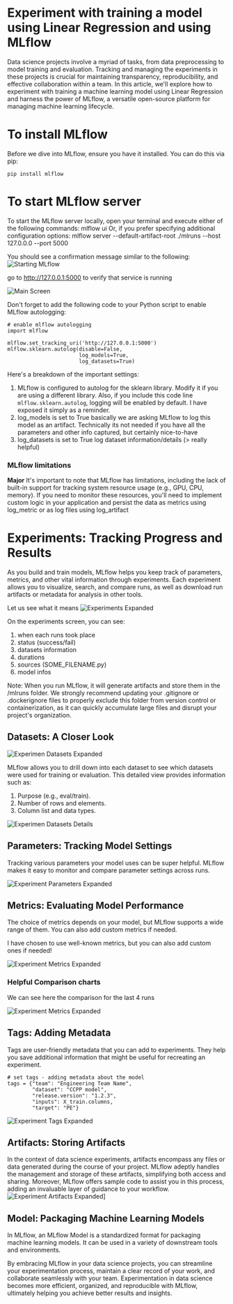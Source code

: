 # Experiment with training a model using Linear Regression and using MLflow

Data science projects involve a myriad of tasks, from data preprocessing to model training and evaluation. Tracking and managing the experiments in these projects is crucial for maintaining transparency, reproducibility, and effective collaboration within a team. In this article, we'll explore how to experiment with training a machine learning model using Linear Regression and harness the power of MLflow, a versatile open-source platform for managing machine learning lifecycle.

# To install MLflow 
Before we dive into MLflow, ensure you have it installed. You can do this via pip:

```pip install mlflow```

# To start MLflow server
To start the MLflow server locally, open your terminal and execute either of the following commands:
mlflow ui
Or, if you prefer specifying additional configuration options:
mlflow server --default-artifact-root ./mlruns --host 127.0.0.0 --port 5000

You should see a confirmation message similar to the following:
![Starting MLflow](static/screenshoots/MlFlow_Start_Command.png)

go to http://127.0.0.1:5000 to verify that service is running

![Main Screen](static/screenshoots/MlFlow_Experiments.png)

Don't forget to add the following code to your Python script to enable MLflow autologging:
```
# enable mlflow autologging
import mlflow

mlflow.set_tracking_uri('http://127.0.0.1:5000')
mlflow.sklearn.autolog(disable=False,
                       log_models=True,
                       log_datasets=True)
```
Here's a breakdown of the important settings:

1. MLflow is configured to autolog for the sklearn library. Modify it if you are using a different library. Also, if you include this code line 
```mlflow.sklearn.autolog```, logging will be enabled by default. I have exposed it simply as a reminder.
1. log_models is set to True
        basically we are asking MLflow to log this model as an artifact. Technically its not needed if you have all the parameters and other info captured, but certainly nice-to-have
1. log_datasets is set to True
        log dataset information/details (> really helpful)

### MLflow limitations

**Major** It's important to note that MLflow has limitations, including the lack of built-in support for tracking system resource usage (e.g., GPU, CPU, memory). If you need to monitor these resources, you'll need to implement custom logic in your application and persist the data as metrics using log_metric or as log files using log_artifact

# Experiments: Tracking Progress and Results

As you build and train models, MLflow helps you keep track of parameters, metrics, and other vital information through experiments. Each experiment allows you to visualize, search, and compare runs, as well as download run artifacts or metadata for analysis in other tools.

Let us see what it means
![Experiments Expanded](static/screenshoots/MlFlow_Experiments_Expanded.png)

On the experiments screen, you can see:
1. when each runs took place
1. status (success/fail)
1. datasets information
1. durations
1. sources (SOME_FILENAME.py)
1. model infos

Note: When you run MLflow, it will generate artifacts and store them in the /mlruns folder. We strongly recommend updating your .gitignore or .dockerignore files to properly exclude this folder from version control or containerization, as it can quickly accumulate large files and disrupt your project's organization.


## Datasets: A Closer Look
![Experimen Datasets Expanded](static/screenshoots/MlFlow_Experiments_Expanded_Datasets.png)

MLflow allows you to drill down into each dataset to see which datasets were used for training or evaluation. This detailed view provides information such as:

1. Purpose (e.g., eval/train).
1. Number of rows and elements.
1. Column list and data types.

![Experimen Datasets Details](static/screenshoots/MlFlow_Experiments_Expanded_Datasets_Drill.png)


## Parameters: Tracking Model Settings
Tracking various parameters your model uses can be super helpful. MLflow makes it easy to monitor and compare parameter settings across runs.

![Experiment Parameters Expanded](static/screenshoots/MlFlow_Experiments_Expanded_Parameters.png)


## Metrics: Evaluating Model Performance
The choice of metrics depends on your model, but MLflow supports a wide range of them. You can also add custom metrics if needed.

I have chosen to use well-known metrics, but you can also add custom ones if needed!

![Experiment Metrics Expanded](static/screenshoots/MlFlow_Experiments_Expanded_Metrics.png)


### Helpful Comparison charts 

We can see here the comparison for the last 4 runs 

![Experiment Metrics Expanded](static/screenshoots/MlFlow_Experiments_Comparison.png)


## Tags: Adding Metadata

Tags are user-friendly metadata that you can add to experiments. They help you save additional information that might be useful for recreating an experiment.
```
# set tags - adding metadata about the model
tags = {"team": "Engineering Team Name",
        "dataset": "CCPP model",
        "release.version": "1.2.3",
        "inputs": X_train.columns,
        "target": "PE"}
```

![Experiment Tags Expanded](static/screenshoots/MlFlow_Experiments_Expanded_Tags.png)


## Artifacts: Storing Artifacts
In the context of data science experiments, artifacts encompass any files or data generated during the course of your project. MLflow adeptly handles the management and storage of these artifacts, simplifying both access and sharing. Moreover, MLflow offers sample code to assist you in this process, adding an invaluable layer of guidance to your workflow.
![Experiment Artifacts Expanded](static/screenshoots/MlFlow_Experiments_Expanded_Artifacts.png)]


## Model: Packaging Machine Learning Models
In MLflow, an MLflow Model is a standardized format for packaging machine learning models. It can be used in a variety of downstream tools and environments.

By embracing MLflow in your data science projects, you can streamline your experimentation process, maintain a clear record of your work, and collaborate seamlessly with your team. Experimentation in data science becomes more efficient, organized, and reproducible with MLflow, ultimately helping you achieve better results and insights.